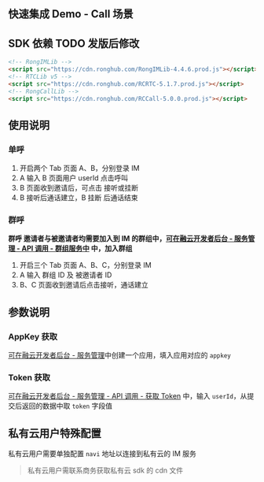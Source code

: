 ## 快速集成 Demo - Call 场景

## SDK 依赖 TODO 发版后修改
```html
<!-- RongIMLib -->
<script src="https://cdn.ronghub.com/RongIMLib-4.4.6.prod.js"></script>
<!-- RTCLib v5 -->
<script src="https://cdn.ronghub.com/RCRTC-5.1.7.prod.js"></script>
<!-- RongCallLib -->
<script src="https://cdn.ronghub.com/RCCall-5.0.0.prod.js"></script>
```

## 使用说明

### 单呼

1. 开启两个 Tab 页面 A、B，分别登录 IM 
2. A 输入 B 页面用户 userId 点击呼叫
3. B 页面收到邀请后，可点击 接听或挂断
4. B 接听后通话建立，B 挂断 后通话结束

### 群呼

**群呼 邀请者与被邀请者均需要加入到 IM 的群组中，[可在融云开发者后台 - 服务管理 - API 调用 - 群组服务中](https://developer.rongcloud.cn/apitool/bj4hYt7YBcwvXteZeVi7aQ) 中，加入群组**

1. 开启三个 Tab 页面 A、B、C，分别登录 IM 
2. A 输入 群组 ID 及 被邀请者 ID
3. B、C 页面收到邀请后点击接听，通话建立

## 参数说明

### AppKey 获取

[可在融云开发者后台 - 服务管理](https://developer.rongcloud.cn/app/appService/8zkf1JD8NLF0gxOV3S0NuA)中创建一个应用，填入应用对应的 `appkey`

### Token 获取

[可在融云开发者后台 - 服务管理 - API 调用 - 获取 Token](https://developer.rongcloud.cn/apitool/bj4hYt7YBcwvXteZeVi7aQ) 中，输入 `userId`，从提交后返回的数据中取 `token` 字段值

## 私有云用户特殊配置

私有云用户需要单独配置 `navi` 地址以连接到私有云的 IM 服务

> 私有云用户需联系商务获取私有云 sdk 的 cdn 文件